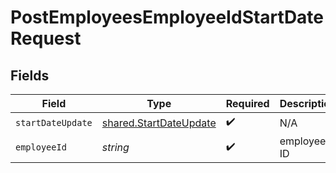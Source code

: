 # PostEmployeesEmployeeIdStartDateRequest


## Fields

| Field                                                                   | Type                                                                    | Required                                                                | Description                                                             |
| ----------------------------------------------------------------------- | ----------------------------------------------------------------------- | ----------------------------------------------------------------------- | ----------------------------------------------------------------------- |
| `startDateUpdate`                                                       | [shared.StartDateUpdate](../../../sdk/models/shared/startdateupdate.md) | :heavy_check_mark:                                                      | N/A                                                                     |
| `employeeId`                                                            | *string*                                                                | :heavy_check_mark:                                                      | employee ID                                                             |
